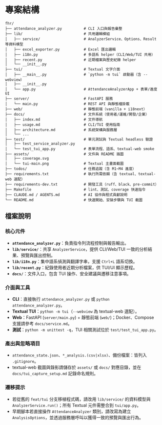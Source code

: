 # 專案結構

```text
fhr/
├── attendance_analyzer.py          # CLI 入口與報告彙整
├── lib/                            # 共用邏輯模組
│   ├── service/                    # AnalyzerService、Options、Result 等資料模型
│   ├── excel_exporter.py           # Excel 匯出邏輯
│   ├── i18n.py                     # 多語系 helper（CLI/Web/TUI 共用）
│   ├── recent.py                   # 近期檔案與歷史紀錄 helper
│   └── __init__.py
├── tui/                            # Textual 文字介面
│   ├── __main__.py                 # `python -m tui` 啟動器（含 --webview）
│   ├── __init__.py
│   └── app.py                      # AttendanceAnalyzerApp + 表單/進度 UI
├── server/                         # FastAPI 服務
│   └── main.py                     # REST API 與靜態檔掛載
├── web/                            # 靜態前端（vanilla + i18next）
├── docs/                           # 文件系統（使用者/運維/開發/企業）
│   ├── index.md                    # 文件導航
│   ├── usage.md                    # CLI/TUI 使用指南
│   ├── architecture.md             # 系統架構與服務層
│   └── ...
├── test/                           # 單元測試與 Textual headless 驗證
│   ├── test_service_analyzer.py
│   └── test_tui_app.py             # 表單流程、語系、textual-web smoke
├── assets/                         # 文件與 README 插圖
│   ├── coverage.svg
│   └── tui-main.png                # Textual 主畫面截圖
├── todos/                          # 任務追蹤（含 M1~M4 進度）
├── requirements.txt                # 執行所需依賴（含 textual、textual-web 選配）
├── requirements-dev.txt            # 開發工具（ruff、black、pre-commit）
├── Makefile                        # lint、測試、coverage 快速指令
├── CLAUDE.md / AGENTS.md           # AI 協作與程式貢獻說明
└── README.md                       # 快速開始、安裝步驟與 TUI 截圖
```

## 檔案說明

### 核心元件
- **`attendance_analyzer.py`**：負責指令列流程控制與報告輸出。
- **`lib/service/`**：共享 `AnalyzerService`，提供 CLI/Web/TUI 一致的分析結果、預覽與匯出控制。
- **`lib/i18n.py`**：集中語系偵測與翻譯字串，支援 `Ctrl+L` 語系切換。
- **`lib/recent.py`**：紀錄使用者近期分析檔案，供 TUI/UI 顯示歷程。
- **`docs/`**：文件入口，包含 TUI 操作、安全建議與遷移注意事項。

### 介面與工具
- **CLI**：直接執行 `attendance_analyzer.py` 或 `python attendance_analyzer.py`。
- **Textual TUI**：`python -m tui`（`--webview` 為 textual-web 選配）。
- **Web**：FastAPI (`server/main.py`) + 靜態前端 (`web/`)；Docker、Compose 支援請參考 `docs/service.md`。
- **測試**：`python -m unittest -q`，TUI 相關測試位於 `test/test_tui_app.py`。

### 產出與忽略項目
- `attendance_state.json`、`*_analysis.(csv|xlsx)`、備份檔案：皆列入 `.gitignore`。
- textual-web 截圖與錄影請儲存於 `assets/` 或 `docs/` 對應目錄，並在 `docs/tui_capture_setup.md` 記錄命名規則。

### 遷移提示
- 若從舊的 `feat/tui` 分支移植程式碼，請改用 `lib/service/` 的資料模型與 `AnalyzerService.run()`；所有 Textual 元件需整合到 `tui/app.py`。
- 早期腳本若直接操作 `AttendanceAnalyzer` 類別，請改寫為建立 `AnalysisOptions`，並透過服務層呼叫以獲得一致的預覽與匯出行為。
